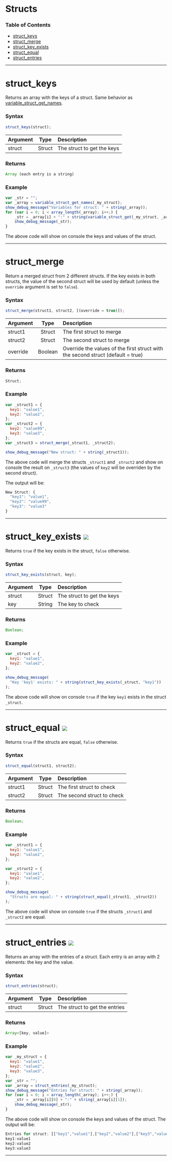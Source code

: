 # Structs

### Table of Contents

- [struct_keys](#struct_keys)
- [struct_merge](#struct_merge)
- [struct_key_exists](#struct_key_exists)
- [struct_equal](#struct_equal)
- [struct_entries](#struct_entries)

---

# struct_keys

Returns an array with the keys of a struct. Same behavior as [variable_struct_get_names](https://manual.yoyogames.com/GameMaker_Language/GML_Reference/Variable_Functions/variable_struct_get_names.htm).

### Syntax

```js
struct_keys(struct);
```

| Argument |  Type  | Description                |
| :------- | :----: | :------------------------- |
| struct   | Struct | The struct to get the keys |

### Returns

```js
Array (each entry is a string)
```

### Example

```js
var _str = "";
var _array = variable_struct_get_names(_my_struct);
show_debug_message("Variables for struct: " + string(_array));
for (var i = 0; i < array_length(_array); i++;) {
    _str = _array[i] + ":" + string(variable_struct_get(_my_struct, _array[i]));
    show_debug_message(_str);
}
```

The above code will show on console the keys and values of the struct.

---

# struct_merge

Return a merged struct from 2 different structs. If the key exists in both structs, the value of the second struct will be used by default (unless the `override` argument is set to `false`).

### Syntax

```js
struct_merge(struct1, struct2, [(override = true)]);
```

| Argument |  Type   | Description                                                                     |
| :------- | :-----: | :------------------------------------------------------------------------------ |
| struct1  | Struct  | The first struct to merge                                                       |
| struct2  | Struct  | The second struct to merge                                                      |
| override | Boolean | Override the values of the first struct with the second struct (default = true) |

### Returns

```js
Struct;
```

### Example

```js
var _struct1 = {
  key1: "value1",
  key2: "value2",
};
var _struct2 = {
  key2: "value99",
  key3: "value3",
};
var _struct3 = struct_merge(_struct1, _struct2);

show_debug_message("New struct: " + string(_struct1));
```

The above code will merge the structs `_struct1` and `_struct2` and show on console the result on `_struct3` (the values of `key2` will be overriden by the second struct).

The output will be:

```js
New Struct: {
  "key1": "value1",
  "key2": "value99",
  "key3": "value3"
}
```

---

# struct_key_exists ![](https://img.shields.io/badge/v1.3.0-7a6e7e?style=flat)

Returns `true` if the key exists in the struct, `false` otherwise.

### Syntax

```js
struct_key_exists(struct, key);
```

| Argument |  Type  | Description                |
| :------- | :----: | :------------------------- |
| struct   | Struct | The struct to get the keys |
| key      | String | The key to check           |

### Returns

```js
Boolean;
```

### Example

```js
var _struct = {
  key1: "value1",
  key2: "value2",
};

show_debug_message(
  "Key 'key1' exists: " + string(struct_key_exists(_struct, "key1"))
);
```

The above code will show on console `true` if the key `key1` exists in the struct `_struct`.

---

# struct_equal ![](https://img.shields.io/badge/v1.4.0-916800?style=flat)

Returns `true` if the structs are equal, `false` otherwise.

### Syntax

```js
struct_equal(struct1, struct2);
```

| Argument |  Type  | Description                |
| :------- | :----: | :------------------------- |
| struct1  | Struct | The first struct to check  |
| struct2  | Struct | The second struct to check |

### Returns

```js
Boolean;
```

### Example

```js
var _struct1 = {
  key1: "value1",
  key2: "value2",
};

var _struct2 = {
  key1: "value1",
  key2: "value2",
};

show_debug_message(
  "Structs are equal: " + string(struct_equal(_struct1, _struct2))
);
```

The above code will show on console `true` if the structs `_struct1` and `_struct2` are equal.

---

# struct_entries ![](https://img.shields.io/badge/v1.5.2-5cd3b4?style=flat)

Returns an array with the entries of a struct. Each entry is an array with 2 elements: the key and the value.

### Syntax

```js
struct_entries(struct);
```

| Argument |  Type  | Description                   |
| :------- | :----: | :---------------------------- |
| struct   | Struct | The struct to get the entries |

### Returns

```js
Array<[key, value]>
```

### Example

```js
var _my_struct = {
  key1: "value1",
  key2: "value2",
  key3: "value3",
};
var _str = "";
var _array = struct_entries(_my_struct);
show_debug_message("Entries for struct: " + string(_array));
for (var i = 0; i < array_length(_array); i++;) {
    _str = _array[i][0] + ":" + string(_array[i][1]);
    show_debug_message(_str);
}
```

The above code will show on console the keys and values of the struct. The output will be:

```js
Entries for struct: [["key1","value1"],["key2","value2"],["key3","value3"]]
key1:value1
key2:value2
key3:value3
```

---
